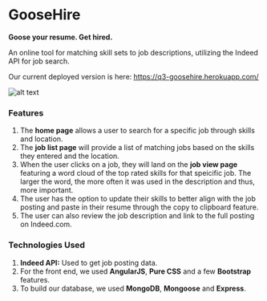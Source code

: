 # GooseHire
**Goose your resume. Get hired.**

An online tool for matching skill sets to job descriptions, utilizing the Indeed API for job search.

Our current deployed version is here: https://q3-goosehire.herokuapp.com/




![alt text](https://github.com/mehrimo/q3-goosehire/blob/master/app/public/images/goosehire-homepage.png?raw=true)

### Features

1. The **home page** allows a user to search for a specific job through skills and location.
2. The **job list page** will provide a list of matching jobs based on the skills they entered and the location. 
3. When the user clicks on a job, they will land on the  **job view page** featuring a word cloud of the top rated skills for that speicific job. The larger the word, the more often it was used in the description and thus, more important. 
4. The user has the option to update their skills to better align with the job posting and paste in their resume through the copy to clipboard feature. 
5. The user can also review the job description and link to the full posting on Indeed.com.

### Technologies Used

1. **Indeed API:** Used to get job posting data.
2. For the front end, we used **AngularJS**, **Pure CSS** and a few **Bootstrap** features. 
3. To build our database, we used **MongoDB**, **Mongoose** and **Express**.